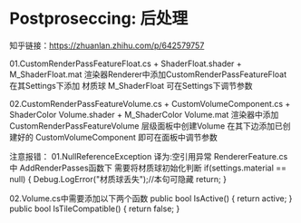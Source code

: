 # Postproseccing: 后处理
知乎链接：https://zhuanlan.zhihu.com/p/642579757

01.CustomRenderPassFeatureFloat.cs + ShaderFloat.shader + M_ShaderFloat.mat
渲染器Renderer中添加CustomRenderPassFeatureFloat  在其Settings下添加 材质球 M_ShaderFloat  可在Settings下调节参数

02.CustomRenderPassFeatureVolume.cs + CustomVolumeComponent.cs + ShaderColor Volume.shader + M_ShaderColor Volume.mat
渲染器中添加CustomRenderPassFeatureVolume 
层级面板中创建Volume 在其下边添加已创建好的 CustomVolumeComponent 即可在面板中调节参数

注意报错：
01.NullReferenceException 译为:空引用异常
RendererFeature.cs中 AddRenderPasses函数下 需要将材质球初始化判断
if(settings.material == null)
{
    Debug.LogError("材质球丢失");//本句可隐藏
    return;
}

02.Volume.cs中需要添加以下两个函数
 public bool IsActive()
{
    return active;
}
public bool IsTileCompatible()
{
    return false;
}
